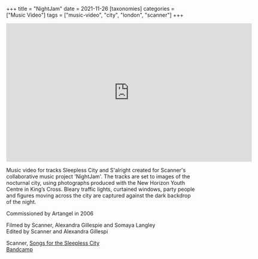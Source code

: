 +++
title = "NightJam"
date = 2021-11-26
[taxonomies]
categories = ["Music Video"]
tags = ["music-video", "city", "london", "scanner"]
+++
<p><div>
 <iframe width="656" height="370" src="https://www.youtube.com/embed/TKvYw1DjFHM" title="YouTube video player" frameborder="0" allow="accelerometer; autoplay; clipboard-write; encrypted-media; gyroscope; picture-in-picture" allowfullscreen></iframe>   
</div></p>  
<p>Music video for tracks Sleepless City and S'alright created for Scanner's collaborative music project 'NightJam'. The tracks are set to images of the nocturnal city, using photographs produced with the New Horizon Youth Centre in King’s Cross. Bleary traffic lights, curtained windows, party people and figures moving across the city are captured against the dark backdrop of the night.</p>

Commissioned by Artangel in 2006  

Filmed by Scanner, Alexandra Gillespie and Somaya Langley  
Edited by Scanner and Alexandra Gillespi  
  
Scanner, [Songs for the Sleepless City](http://scannerdot.com/2021/11/nightjam-bittersweet-songs-for-the-sleepless-city/)  
[Bandcamp](https://scanner.bandcamp.com/album/nightjam)  